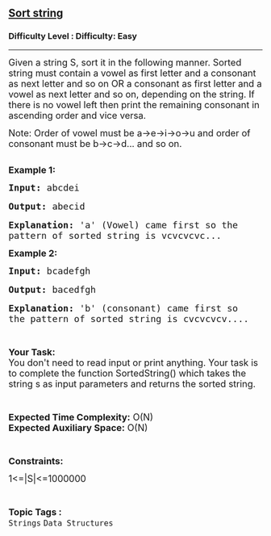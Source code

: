 <h2><a href="https://www.geeksforgeeks.org/problems/jon-and-string5412/1?page=3&category=Strings&difficulty=Easy&status=unsolved&sortBy=latest">Sort string</a></h2><h3>Difficulty Level : Difficulty: Easy</h3><hr><div class="problems_problem_content__Xm_eO"><p><span style="font-size:18px">Given a string S, sort it in the following manner. Sorted string must contain a vowel as first letter and a consonant as next letter and so on OR a consonant as first letter and a vowel as next letter and so on, depending on the string. If there is no vowel left then print the remaining consonant in ascending order and vice versa.&nbsp;</span></p>

<p><span style="font-size:18px">Note: Order of vowel must be a-&gt;e-&gt;i-&gt;o-&gt;u and order of consonant must be b-&gt;c-&gt;d... and so on.</span></p>

<p><br>
<span style="font-size:18px"><strong>Example 1:</strong> </span></p>

<pre><span style="font-size:18px"><strong>Input:</strong> abcdei </span>

<span style="font-size:18px"><strong>Output:</strong> abecid </span>

<span style="font-size:18px"><strong>Explanation:</strong> 'a' (Vowel) came first so the
pattern of sorted string is vcvcvcvc... </span></pre>

<p><span style="font-size:18px"><strong>Example 2:</strong> </span></p>

<pre><span style="font-size:18px"><strong>Input:</strong> bcadefgh</span>

<span style="font-size:18px"><strong>Output:</strong> bacedfgh </span>

<span style="font-size:18px"><strong>Explanation:</strong> 'b' (consonant) came first so
the pattern of sorted string is cvcvcvcv....</span></pre>

<p>&nbsp;</p>

<p><span style="font-size:18px"><strong>Your Task: </strong><br>
You don't need to read input or print anything. Your task is to complete the function SortedString() which takes the string s as input parameters and returns the sorted string. </span></p>

<p>&nbsp;</p>

<p><span style="font-size:18px"><strong>Expected Time Complexity:</strong> O(N)<br>
<strong>Expected Auxiliary Space:</strong> O(N)</span></p>

<p>&nbsp;</p>

<p><strong><span style="font-size:18px">Constraints:</span></strong></p>

<p><span style="font-size:18px">1&lt;=|S|&lt;=1000000</span></p>
</div><br><p><span style=font-size:18px><strong>Topic Tags : </strong><br><code>Strings</code>&nbsp;<code>Data Structures</code>&nbsp;